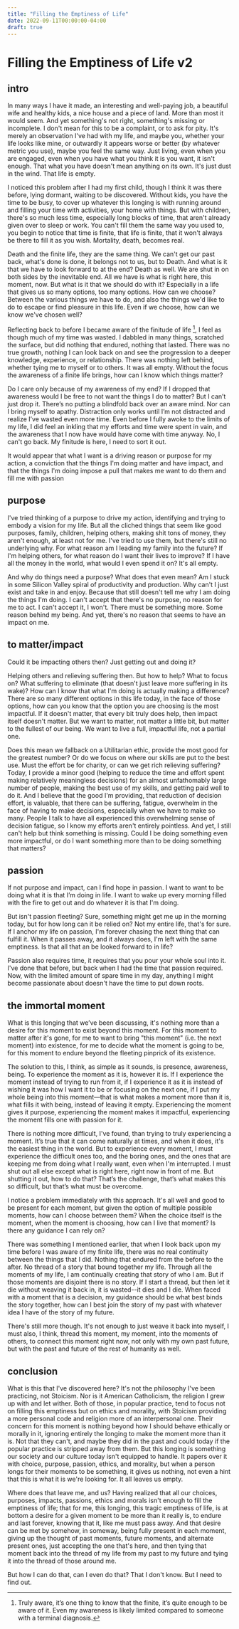 ```yaml
---
title: "Filling the Emptiness of Life"
date: 2022-09-11T00:00:00-04:00
draft: true
---
```


# Filling the Emptiness of Life v2

## intro 
In many ways I have it made, an interesting and well-paying job, a beautiful wife and healthy kids, a nice house and a piece of land. More than most it would seem. And yet something's not right, something's missing or incomplete. I don't mean for this to be a complaint, or to ask for pity. It's merely an observation I've had with my life, and maybe you, whether your life looks like mine, or outwardly it appears worse or better (by whatever metric you use), maybe you feel the same way. Just living, even when you are engaged, even when you have what you think it is you want, it isn't enough. That what you have doesn't mean anything on its own. It's just dust in the wind. That life is empty.

I noticed this problem after I had my first child, though I think it was there before, lying dormant, waiting to be discovered. Without kids, you have the time to be busy, to cover up whatever this longing is with running around and filling your time with activities, your home with things. But with children, there's so much less time, especially long blocks of time, that aren't already given over to sleep or work. You can't fill them the same way you used to, you begin to notice that time is finite, that life is finite, that it won't always be there to fill it as you wish. Mortality, death, becomes real. 

Death and the finite life, they are the same thing. We can't get our past back, what's done is done, it belongs not to us, but to Death. And what is it that we have to look forward to at the end? Death as well. We are shut in on both sides by the inevitable end. All we have is what is right here, this moment, now. But what is it that we should do with it? Especially in a life that gives us so many options, too many options. How can we choose? Between the various things we have to do, and also the things we'd like to do to escape or find pleasure in this life. Even if we choose, how can we know we've chosen well?

Reflecting back to before I became aware of the finitude of life [^1], I feel as though much of my time was wasted. I dabbled in many things, scratched the surface, but did nothing that endured, nothing that lasted. There was no true growth, nothing I can look back on and see the progression to a deeper knowledge, experience, or relationship. There was nothing left behind, whether tying me to myself or to others. It was all empty. Without the focus the awareness of a finite life brings, how can I know which things matter?

Do I care only because of my awareness of my end? If I dropped that awareness would I be free to not want the things I do to matter? But I can’t just drop it. There’s no putting a blindfold back over an aware mind. Nor can I bring myself to apathy. Distraction only works until I’m not distracted and realize I’ve wasted even more time. Even before I fully awoke to the limits of my life, I did feel an inkling that my efforts and time were spent in vain, and the awareness that I now have would have come with time anyway. No, I can't go back. My finitude is here, I need to sort it out.

It would appear that what I want is a driving reason or purpose for my action, a conviction that the things I'm doing matter and have impact, and that the things I'm doing impose a pull that makes me want to do them and fill me with passion

## purpose

I've tried thinking of a purpose to drive my action, identifying and trying to embody a vision for my life. But all the cliched things that seem like good purposes, family, children, helping others, making shit tons of money, they aren't enough, at least not for me. I've tried to use them, but there's still no underlying why. For what reason am I leading my family into the future? If I'm helping others, for what reason do I want their lives to improve? If I have all the money in the world, what would I even spend it on? It's all empty. 

And why do things need a purpose? What does that even mean? Am I stuck in some Silicon Valley spiral of productivity and production. Why can't I just exist and take in and enjoy. Because that still doesn't tell me why I am doing the things I'm doing. I can't accept that there's no purpose, no reason for me to act. I can't accept it, I won't. There must be something more. Some reason behind my being. And yet, there's no reason that seems to have an impact on me.

## to matter/impact
Could it be impacting others then? Just getting out and doing it? 

Helping others and relieving suffering then. But how to help? What to focus on? What suffering to eliminate (that doesn't just leave more suffering in its wake)? How can I know that what I'm doing is actually making a difference? There are so many different options in this life today, in the face of those options, how can you know that the option you are choosing is the most impactful. If it doesn't matter, that every bit truly does help, then impact itself doesn't matter. But we want to matter, not matter a little bit, but matter to the fullest of our being. We want to live a full, impactful life, not a partial one.

Does this mean we fallback on a Utilitarian ethic, provide the most good for the greatest number? Or do we focus on where our skills are put to the best use. Must the effort be for charity, or can we get rich relieving suffering? Today, I provide a minor good (helping to reduce the time and effort spent making relatively meaningless decisions) for an almost unfathomably large number of people, making the best use of my skills, and getting paid well to do it. And I believe that the good I'm providing, that reduction of decision effort, is valuable, that there can be suffering, fatigue, overwhelm in the face of having to make decisions, especially when we have to make so many. People I talk to have all experienced this overwhelming sense of decision fatigue, so I know my efforts aren't entirely pointless. And yet, I still can't help but think something is missing. Could I be doing something even more impactful, or do I want something more than to be doing something that matters?

## passion
If not purpose and impact, can I find hope in passion. I want to want to be doing what it is that I’m doing in life. I want to wake up every morning filled with the fire to get out and do whatever it is that I'm doing. 

But isn't passion fleeting? Sure, something might get me up in the morning today, but for how long can it be relied on? Not my entire life, that's for sure. If I anchor my life on passion, I'm forever chasing the next thing that can fulfill it. When it passes away, and it always does, I'm left with the same emptiness. Is that all that an be looked forward to in life? 

Passion also requires time, it requires that you pour your whole soul into it. I've done that before, but back when I had the time that passion required. Now, with the limited amount of spare time in my day, anything I might become passionate about doesn't have the time to put down roots. 

## the immortal moment
What is this longing that we’ve been discussing, it's nothing more than a desire for this moment to exist beyond this moment. For this moment to matter after it's gone, for me to want to bring "this moment" (i.e. the next moment) into existence, for me to decide what the moment is going to be, for this moment to endure beyond the fleeting pinprick of its existence. 

The solution to this, I think, as simple as it sounds, is presence, awareness, being. To experience the moment as it is, however it is. If I experience the moment instead of trying to run from it, if I experience it as it is instead of wishing it was how I want it to be or focusing on the next one, if I put my whole being into this moment—that is what makes a moment more than it is, what fills it with being, instead of leaving it empty. Experiencing the moment gives it purpose, experiencing the moment makes it impactful, experiencing the moment fills one with passion for it.

There is nothing more difficult, I've found, than trying to truly experiencing a moment. It’s true that it can come naturally at times, and when it does, it's the easiest thing in the world. But to experience every moment, I must experience the difficult ones too, and the boring ones, and the ones that are keeping me from doing what I really want, even when I'm interrupted. I must shut out all else except what is right here, right now in front of me. But shutting it out, how to do that? That’s the challenge, that’s what makes this so difficult, but that’s what must be overcome. 

I notice a problem immediately with this approach. It's all well and good to be present for each moment, but given the option of multiple possible moments, how can I choose between them? When the choice itself is the moment, when the moment is choosing, how can I live that moment? Is there any guidance I can rely on?

There was something I mentioned earlier, that when I look back upon my time before I was aware of my finite life, there was no real continuity between the things that I did. Nothing that endured from the before to the after. No thread of a story that bound together my life. Through all the moments of my life, I am continually creating that story of who I am. But if those moments are disjoint there is no story. If I start a thread, but then let it die without weaving it back in, it is wasted--it dies and I die. When faced with a moment that is a decision, my guidance should be what best binds the story together, how can I best join the story of my past with whatever idea I have of the story of my future. 

There's still more though. It's not enough to just weave it back into myself, I must also, I think, thread this moment, my moment, into the moments of others, to connect this moment right now, not only with my own past future, but with the past and future of the rest of humanity as well. 

## conclusion
What is this that I've discovered here? It's not the philosophy I've been practicing, not Stoicism. Nor is it American Catholicism, the religion I grew up with and let wither. Both of those, in popular practice, tend to focus not on filling this emptiness but on ethics and morality, with Stoicism providing a more personal code and religion more of an interpersonal one. Their concern for this moment is nothing beyond how I should behave ethically or morally in it, ignoring entirely the longing to make the moment more than it is. Not that they can't, and maybe they did in the past and could today if the popular practice is stripped away from them. But this longing is something our society and our culture today isn't equipped to handle. It papers over it with choice, purpose, passion, ethics, and morality, but when a person longs for their moments to be something, it gives us nothing, not even a hint that this is what it is we're looking for. It all leaves us empty.

Where does that leave me, and us? Having realized that all our choices, purposes, impacts, passions, ethics and morals isn't enough to fill the emptiness of life; that for me, this longing, this tragic emptiness of life, is at bottom a desire for a given moment to be more than it really is, to endure and last forever, knowing that it, like me must pass away. And that desire can be met by somehow, in someway, being fully present in each moment, giving up the thought of past moments, future moments, and alternate present ones, just accepting the one that's here, and then tying that moment back into the thread of my life from my past to my future and tying it into the thread of those around me.

But how I can do that, can I even do that? That I don't know. But I need to find out.

[^1]:	Truly aware, it’s one thing to know that the finite, it’s quite enough to be aware of it. Even my awareness is likely limited compared to someone with a terminal diagnosis. 
